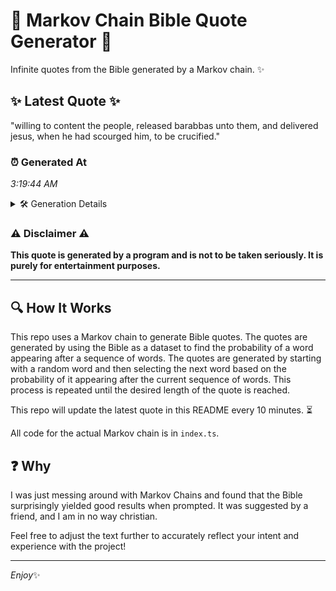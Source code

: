 # 📖 Markov Chain Bible Quote Generator 📖

Infinite quotes from the Bible generated by a Markov chain. ✨

## ✨ Latest Quote ✨
"willing to content the people, released barabbas unto them, and delivered jesus, when he had scourged him, to be crucified."

### ⏰ Generated At
*3:19:44 AM*

<details>
    <summary>🛠️ Generation Details</summary>
    <p>
        <strong>🌱 Seed:</strong> willing<br>
        <strong>🔄 Iterations:</strong> 19<br>
        <strong>📜 Context History:</strong><br>[ willing ]: to<br>[ willing, to ]: content<br>[ willing, to, content ]: the<br>[ willing, to, content, the ]: people,<br>[ willing, to, content, the, people, ]: released<br>[ willing, to, content, the, people,, released ]: barabbas<br>[ to, content, the, people,, released, barabbas ]: unto<br>[ content, the, people,, released, barabbas, unto ]: them,<br>[ the, people,, released, barabbas, unto, them, ]: and<br>[ people,, released, barabbas, unto, them,, and ]: delivered<br>[ released, barabbas, unto, them,, and, delivered ]: jesus,<br>[ barabbas, unto, them,, and, delivered, jesus, ]: when<br>[ unto, them,, and, delivered, jesus,, when ]: he<br>[ them,, and, delivered, jesus,, when, he ]: had<br>[ and, delivered, jesus,, when, he, had ]: scourged<br>[ delivered, jesus,, when, he, had, scourged ]: him,<br>[ jesus,, when, he, had, scourged, him, ]: to<br>[ when, he, had, scourged, him,, to ]: be<br>[ he, had, scourged, him,, to, be ]: crucified.<br>
    </p>
</details>

### ⚠️ Disclaimer ⚠️
**This quote is generated by a program and is not to be taken seriously. It is purely for entertainment purposes.**

---

## 🔍 How It Works

This repo uses a Markov chain to generate Bible quotes. The quotes are generated by using the Bible as a dataset to find the probability of a word appearing after a sequence of words. The quotes are generated by starting with a random word and then selecting the next word based on the probability of it appearing after the current sequence of words. This process is repeated until the desired length of the quote is reached.

This repo will update the latest quote in this README every 10 minutes. ⏳

All code for the actual Markov chain is in `index.ts`.

## ❓ Why

I was just messing around with Markov Chains and found that the Bible surprisingly yielded good results when prompted. 
It was suggested by a friend, and I am in no way christian.

Feel free to adjust the text further to accurately reflect your intent and experience with the project!

---

*Enjoy*✨
